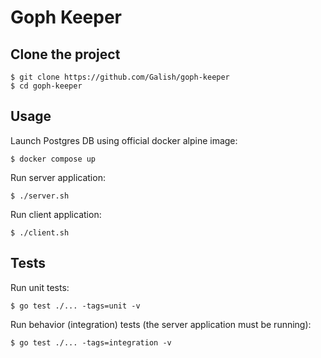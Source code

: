 # Goph Keeper

## Clone the project
```
$ git clone https://github.com/Galish/goph-keeper
$ cd goph-keeper
```

## Usage

Launch Postgres DB using official docker alpine image:
```
$ docker compose up
```

Run server application:

```
$ ./server.sh
```

Run client application:

```
$ ./client.sh
```

## Tests

Run unit tests:

```
$ go test ./... -tags=unit -v
```

Run behavior (integration) tests (the server application must be running):

```
$ go test ./... -tags=integration -v
```
